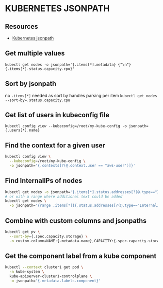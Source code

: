 # KUBERNETES JSONPATH

## Resources
- [Kubernetes jsonpath](https://kubernetes.io/docs/reference/kubectl/jsonpath/)

## Get multiple values
`kubectl get nodes -o jsonpath='{.items[*].metadata} {"\n"} {.items[*].status.capacity.cpu}'`

## Sort by jsonpath
no `.items[*]` needed as sort by handles parsing per item
`kubectl get nodes --sort-by=.status.capacity.cpu`

## Get list of users in kubeconfig file
`kubectl config view --kubeconfig=/root/my-kube-config -o jsonpath={.users[*].name}`

## Find the context for a given user
```bash
kubectl config view \
  --kubeconfig=/root/my-kube-config \
  -o jsonpath='{.contexts[?(@.context.user == "aws-user")]}'
```

## Find InternalIPs of nodes

```bash
kubectl get nodes -o jsonpath='{.items[*].status.addresses[?(@.type=="InternalIP")].address}'
# or with a range where additional text could be added
kubectl get nodes \
  -o jsonpath='{range .items[*]}{.status.addresses[?(@.type=="InternalIP")].address}{" "}{end}'
```

## Combine with custom columns and jsonpaths
```bash
kubectl get pv \
  --sort-by={.spec.capacity.storage} \
  -o custom-column=NAME:{.metadata.name},CAPACITY:{.spec.capacity.storage}
```

## Get the component label from a kube component
```bash
kubectl --context cluster1 get pod \
  -n kube-system \
  kube-apiserver-cluster1-controlplane \
  -o jsonpath='{.metadata.labels.component}'
```